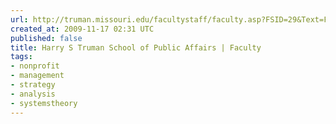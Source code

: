 ```yaml
---
url: http://truman.missouri.edu/facultystaff/faculty.asp?FSID=29&Text=FSResearch
created_at: 2009-11-17 02:31 UTC
published: false
title: Harry S Truman School of Public Affairs | Faculty
tags:
- nonprofit
- management
- strategy
- analysis
- systemstheory
---
```



